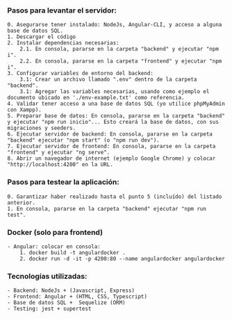 ### Pasos para levantar el servidor:
    0. Asegurarse tener instalado: NodeJs, Angular-CLI, y acceso a alguna base de datos SQL.
    1. Descargar el código
    2. Instalar dependencias necesarias: 
        2.1. En consola, pararse en la carpeta "backend" y ejecutar "npm i". 
        2.2. En consola, pararse en la carpeta "frontend" y ejecutar "npm i".
    3. Configurar variables de entorno del backend:
        3.1: Crear un archivo llamado ".env" dentro de la carpeta "backend".
        3.1: Agregar las variables necesarias, usando como ejemplo el documento ubicado en './env-example.txt' como referencia.
    4. Validar tener acceso a una base de datos SQL (yo utilice phpMyAdmin con Xampp).
    5. Preparar base de datos: En consola, pararse en la carpeta "backend" y ejecutar "npm run inicio"... Esto creará la base de datos, con sus migraciones y seeders. 
    6. Ejecutar servidor de backend: En consola, pararse en la carpeta "backend" ejecutar "npm start" (o "npm run dev").
    7. Ejecutar servidor de frontend: En consola, pararse en la carpeta "frontend" y ejecutar "ng serve".
    8. Abrir un navegador de internet (ejemplo Google Chrome) y colocar "http://localhost:4200" en la URL.

### Pasos para testear la aplicación:
    0. Garantizar haber realizado hasta el punto 5 (incluído) del listado anterior.
    1. En consola, pararse en la carpeta "backend" ejecutar "npm run test".

### Docker (solo para frontend)
    - Angular: colocar en consola: 
        1. docker build -t angulardocker .
        2. docker run -d -it -p 4200:80 --name angulardocker angulardocker

### Tecnologías utilizadas:
    - Backend: NodeJs + (Javascript, Express)
    - Frontend: Angular + (HTML, CSS, Typescript)
    - Base de datos SQL +  Sequelize (ORM)
    - Testing: jest + supertest

